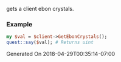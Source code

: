 gets a client ebon crystals.
### Example

```perl
my $val = $client->GetEbonCrystals();
quest::say($val); # Returns uint
```


Generated On 2018-04-29T00:35:14-07:00